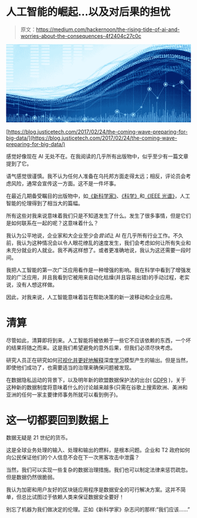 # 人工智能的崛起…以及对后果的担忧

> 原文：<https://medium.com/hackernoon/the-rising-tide-of-ai-and-worries-about-the-consequences-4f2404c27c0c>

![](img/a266433d7bff140a05357993b7730ec3.png)

[https://blog.justicetech.com/2017/02/24/the-coming-wave-preparing-for-big-data/](https://blog.justicetech.com/2017/02/24/the-coming-wave-preparing-for-big-data/)

感觉好像现在 AI 无处不在。在我阅读的几乎所有出版物中，似乎至少有一篇文章提到了它。

语气感觉很谨慎。我不认为任何人准备在乌托邦方面走得太远；相反，评论员会考虑风险，通常会宣传这一方面。这不是一件坏事。

在最近几期备受瞩目的出版物中，如[《新科学家》](https://www.newscientist.com/issue/3133/)、[《科学》](http://science.sciencemag.org/)和[《IEEE 光谱》](http://spectrum.ieee.org/magazine/2017/June)，人工智能的伦理得到了相当大的篇幅。

所有这些对我来说意味着我们只是不知道发生了什么。发生了很多事情，但是它们是如何联系在一起的呢？这意味着什么？

我认为公平地说，企业家和大企业至少会*尝试*让 AI 在几乎所有行业工作。不久前，我认为这种情况会以令人眼花缭乱的速度发生，我们会考虑如何让所有失业和未充分就业的人就业。我不再这样想了。或者更准确地说，我认为这还需要一段时间。

我把人工智能的第一次广泛应用看作是一种增强的影响。我在科学中看到了增强发现的广泛应用，并且我看到它被用来自动化枯燥(并且容易出错)的手动过程，老实说，没有人想这样做。

因此，对我来说，人工智能意味着旨在帮助决策的新一波移动和企业应用。

# 清算

尽管如此，清算即将到来。人工智能将被依赖于一些它不应该依赖的东西，一个坏的结果将随之而来。这是我们希望避免的意外后果，但我们必须尽快考虑。

研究人员正在研究如何[可视化并更好地解释](http://theprincipledalgorithm.com/index.php/2017/07/10/arxiv-explainable-artificial-intelligence/)深度[学习](https://hackernoon.com/tagged/learning)模型产生的输出。但是当然，即使他们成功了，也需要适当的治理来确保问题被发现。

在数据隐私运动的背景下，以及明年新的欧盟数据保护法的出台( [GDPR](http://www.eugdpr.org/) )，关于这种新的数据制度将意味着什么的讨论越来越多(只需在谷歌上搜索欧洲、美洲和亚洲的任何一家主要律师事务所就可以看到例子)。

# 这一切都要回到数据上

数据无疑是 21 世纪的货币。

这是全球业务处理的输入、处理和输出的燃料，是根本问题。企业和 T2 政府如何向公民保证他们的个人信息不会在下一次黑客攻击中泄露？

当然，我们可以实现一些复杂的数据治理措施。我们也可以制定法律来惩罚疏忽。但是数据仍然很脆弱。

我认为加密和用户友好的区块链应用程序是数据安全的可行解决方案。这并不简单，但总比试图过于依赖人类来保证数据安全要好！

别忘了机器为我们做决定的伦理。正如《新科学家》杂志问的那样:“我们应该……”